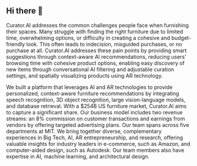 ## Hi there 👋

Curator.AI addresses the common challenges people face when furnishing their spaces. Many struggle with finding the right furniture due to limited time, overwhelming options, or difficulty in creating a cohesive and budget-friendly look. This often leads to indecision, misguided purchases, or no purchase at all. Curator.AI addresses these pain points by providing smart suggestions through context-aware AI recommendations, reducing users' browsing time with cohesive product options, enabling easy discovery of new items through conversational AI filtering and adjustable curation settings, and spatially visualizing products using AR technology.

We built a platform that leverages AI and AR technologies to provide personalized, context-aware furniture recommendations by integrating speech recognition, 3D object recognition, large vision-language models, and database retrieval. With a $254B US furniture market, Curator.AI aims to capture a significant share. Our business model includes two revenue streams: an 8% commission on customer transactions and earnings from vendors by offering targeted advertising plans. Our team spans across five departments at MIT. We bring together diverse, complementary experiences in Big Tech, AI, AR entrepreneurship, and research, offering valuable insights for industry leaders in e-commerce, such as Amazon, and computer-aided design, such as Autodesk. Our team members also have expertise in AI, machine learning, and architectural design.

<!--
